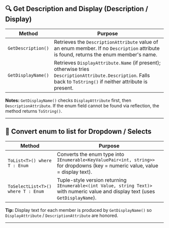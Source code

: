 ## 🔍 **Get Description and Display (Description / Display)**

| Method             | Purpose                                                                                                                                                         |
| ------------------ | --------------------------------------------------------------------------------------------------------------------------------------------------------------- |
| `GetDescription()` | Retrieves the `DescriptionAttribute` value of an enum member. If no `Description` attribute is found, returns the enum member's name.                           |
| `GetDisplayName()` | Retrieves `DisplayAttribute.Name` (if present); otherwise tries `DescriptionAttribute.Description`. Falls back to `ToString()` if neither attribute is present. |

**Notes:** `GetDisplayName()` checks `DisplayAttribute` first, then `DescriptionAttribute`. If the enum field cannot be found via reflection, the method returns `ToString()`.

---

## 🔽 **Convert enum to list for Dropdown / Selects**

| Method                             | Purpose                                                                                                                            |
| ---------------------------------- | ---------------------------------------------------------------------------------------------------------------------------------- |
| `ToList<T>() where T : Enum`       | Converts the enum type into `IEnumerable<KeyValuePair<int, string>>` for dropdowns (key = numeric value, value = display text).    |
| `ToSelectList<T>() where T : Enum` | Tuple-style version returning `IEnumerable<(int Value, string Text)>` with numeric value and display text (uses `GetDisplayName`). |

**Tip:** Display text for each member is produced by `GetDisplayName()` so `DisplayAttribute` / `DescriptionAttribute` are honored.

---
